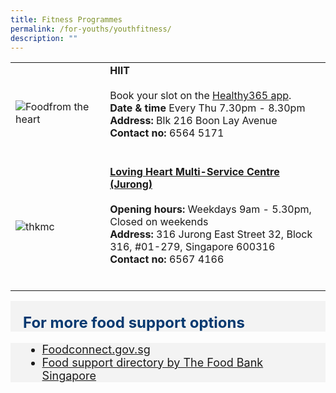 ```yaml
---
title: Fitness Programmes
permalink: /for-youths/youthfitness/
description: ""
---
```

<table style="width:100%">
  <tbody><tr>
		
</tr><tr>
    <td style="width:30%">
      <img src="https://www.sportshub.com.sg/sites/default/files/2022-08/HIIT%20%28High%20Intensity%20Interval%20Training%29.png" alt="Foodfrom the heart">
    </td>	
    <td style="width:70%">
			<b>	HIIT</b>
   <br><br>
Book your slot on the <a href="https://www.healthhub.sg/programmes/197/healthyliving" target="_blank">Healthy365 app</a>. <br>
			<b> Date &amp; time</b> Every Thu 7.30pm - 8.30pm <br>
			<b> Address:</b> Blk 216 Boon Lay Avenue <br>
			<b> Contact no: </b> 6564 5171 <br>
	<br><p></p></td>
</tr>

<tr>
    <td style="width:30%">
      <img src="https://lovingheart.org.sg/wp-content/uploads/2021/10/Amended-LH-LOGO_201021.png" alt="thkmc">
    </td>	
    <td style="width:70%">
      			<b>	<a href="https://www.lovingheartjurong.org.sg/" target="_blank">Loving Heart Multi-Service Centre (Jurong)</a></b><br>
   <br>
			<b> Opening hours: </b> Weekdays 9am - 5.30pm, Closed on weekends <br>
			<b> Address:</b> 316 Jurong East Street 32, Block 316, #01-279, Singapore 600316 <br>
			<b> Contact no: </b> 6567 4166 <br>
    <br><p></p></td>
  </tr></tbody></table><p></p><p></p>

<div style="font-size:24px; font-weight: 700; color: #063970; background-color: #f3f3f3; padding: 20px 0px 0px 20px;" class="row"> For more food support options</div>
<div style="font-size:18px ;background-color: #f3f3f3; padding: 0px 25px 0px 20px;" class="row">
	<ul>
		<li><a href="https://foodconnect.gov.sg/directory/">Foodconnect.gov.sg</a></li>
		<li><a href="https://findfoodsupport.sg/">Food support directory by The Food Bank Singapore</a></li>
	</ul>
</div>